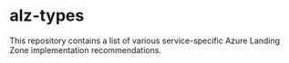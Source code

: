 # alz-types
This repository contains a list of various service-specific Azure Landing Zone implementation recommendations. 
